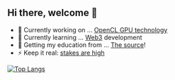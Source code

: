 
 ## Hi there, welcome 👋


- 🔭 Currently working on ... [OpenCL GPU technology](https://github.com/alienflip/Project-Sekhmet)
- 🌱 Currently learning ... [Web3](https://www.youtube.com/watch?v=j5a0jTc9S10&ab_channel=YourUncleMoe) development
- 👯 Getting my education from ... [The source](https://cirosantilli.com/)!
- ⚡ Keep it real: [stakes are high](https://www.youtube.com/watch?v=tzOOCnkUlnA&ab_channel=TommyBoy)

[![Top Langs](https://github-readme-stats.vercel.app/api/top-langs/?username=alienflip&title_color=818cf8&bg_color=111827&text_color=e5e7eb&border_color=e5e7eb)](https://github.com/alienflip)
